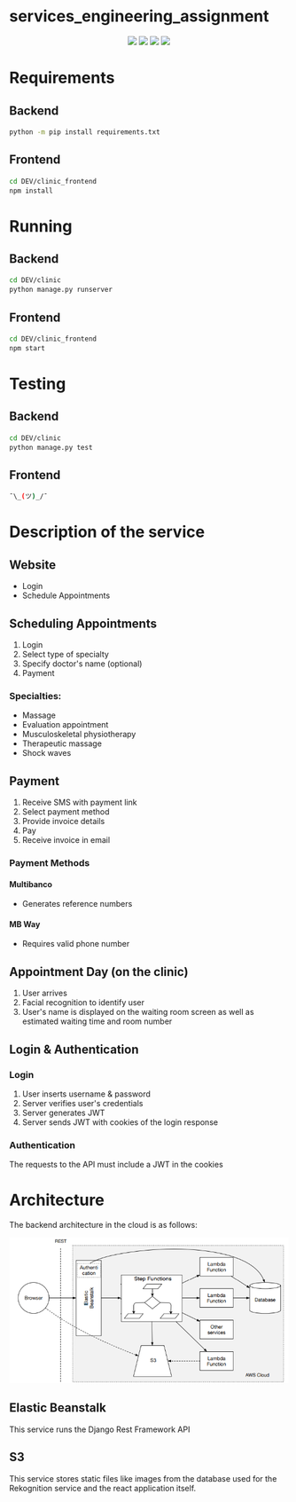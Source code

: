 # services_engineering_assignment
<p align='center'>
    <img src="https://img.shields.io/badge/Python-gray?logo=python&logoColor=yellow" />
    <img src="https://img.shields.io/badge/Django-gray?logo=django" />
    <img src="https://img.shields.io/badge/React-gray?logo=react" />
    <img src="https://img.shields.io/badge/Typescript-gray?logo=typescript&logoColor=white" />
</p>

# Requirements

## Backend
```sh
python -m pip install requirements.txt
```

## Frontend
```sh
cd DEV/clinic_frontend
npm install
```

# Running
## Backend
```sh
cd DEV/clinic
python manage.py runserver
```

## Frontend
```sh
cd DEV/clinic_frontend
npm start
```

# Testing
## Backend
```sh
cd DEV/clinic
python manage.py test
```

## Frontend
```sh
¯\_(ツ)_/¯
```

# Description of the service

## Website
- Login
- Schedule Appointments

## Scheduling Appointments
1. Login
2. Select type of specialty
3. Specify doctor's name (optional)
4. Payment

### Specialties:
- Massage
- Evaluation appointment
- Musculoskeletal physiotherapy
- Therapeutic massage
- Shock waves

## Payment
1. Receive SMS with payment link
2. Select payment method
3. Provide invoice details
4. Pay
5. Receive invoice in email

### Payment Methods
#### Multibanco
- Generates reference numbers
#### MB Way
- Requires valid phone number

## Appointment Day (on the clinic)
1. User arrives
2. Facial recognition to identify user
3. User's name is displayed on the waiting room screen as well as estimated waiting time and room number

## Login & Authentication
### Login

1. User inserts username & password
2. Server verifies user's credentials
3. Server generates JWT
4. Server sends JWT with cookies of the login response

### Authentication
The requests to the API must include a JWT in the cookies


# Architecture
The backend architecture in the cloud is as follows:

![arch](ARCH/arch.png)

## Elastic Beanstalk
This service runs the Django Rest Framework API

## S3
This service stores static files like images from the database used for the Rekognition service and the react application itself.
